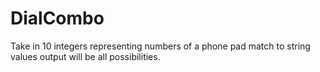 # DialCombo
Take in 10 integers representing numbers of a phone pad match to string values output will be all possibilities.

